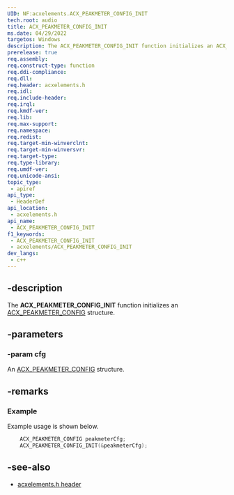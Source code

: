 ```yaml
---
UID: NF:acxelements.ACX_PEAKMETER_CONFIG_INIT
tech.root: audio 
title: ACX_PEAKMETER_CONFIG_INIT
ms.date: 04/29/2022
targetos: Windows
description: The ACX_PEAKMETER_CONFIG_INIT function initializes an ACX_PEAKMETER_CONFIG structure.
prerelease: true
req.assembly: 
req.construct-type: function
req.ddi-compliance: 
req.dll: 
req.header: acxelements.h
req.idl: 
req.include-header: 
req.irql: 
req.kmdf-ver: 
req.lib: 
req.max-support: 
req.namespace: 
req.redist: 
req.target-min-winverclnt: 
req.target-min-winversvr: 
req.target-type: 
req.type-library: 
req.umdf-ver: 
req.unicode-ansi: 
topic_type:
 - apiref
api_type:
 - HeaderDef
api_location:
 - acxelements.h
api_name:
 - ACX_PEAKMETER_CONFIG_INIT
f1_keywords:
 - ACX_PEAKMETER_CONFIG_INIT
 - acxelements/ACX_PEAKMETER_CONFIG_INIT
dev_langs:
 - c++
---
```


## -description

The **ACX_PEAKMETER_CONFIG_INIT** function initializes an [ACX_PEAKMETER_CONFIG](ns-acxelements-acx_peakmeter_config.md) structure.

## -parameters

### -param cfg

An [ACX_PEAKMETER_CONFIG](ns-acxelements-acx_peakmeter_config.md) structure.

## -remarks

### Example

Example usage is shown below.

```cpp
    ACX_PEAKMETER_CONFIG peakmeterCfg;
    ACX_PEAKMETER_CONFIG_INIT(&peakmeterCfg);
```

## -see-also

- [acxelements.h header](index.md)


